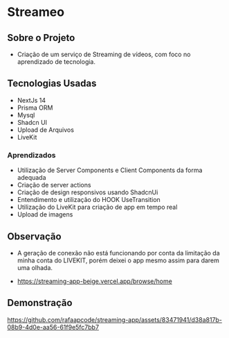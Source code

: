 # Streameo

## Sobre o Projeto
- Criação de um serviço de Streaming de vídeos, com foco no aprendizado de tecnologia.

## Tecnologias Usadas
- NextJs 14
- Prisma ORM
- Mysql
- Shadcn UI
- Upload de Arquivos
- LiveKit

### Aprendizados
- Utilização de Server Components e Client Components da forma adequada
- Criação de server actions
- Criação de design responsivos usando ShadcnUi
- Entendimento e utilização do HOOK UseTransition
- Utilização do LiveKit para criação de app em tempo real
- Upload de imagens

## Observação
- A geração de conexão não está funcionando por conta da limitação da minha conta do LIVEKIT, porém deixei o app mesmo assim para darem uma olhada.

- https://streaming-app-beige.vercel.app/browse/home

## Demonstração
  
https://github.com/rafaapcode/streaming-app/assets/83471941/d38a817b-08b9-4d0e-aa56-61f9e5fc7bb7

